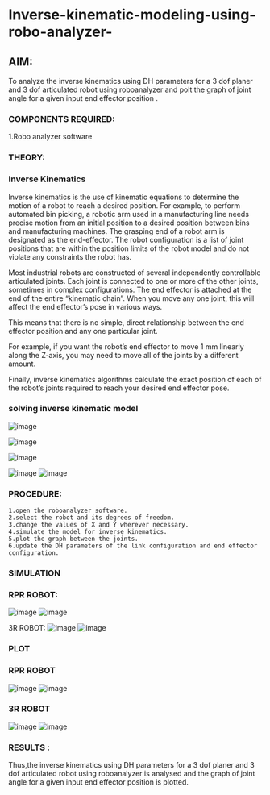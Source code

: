 # Inverse-kinematic-modeling-using-robo-analyzer-

 
## AIM: 
To analyze the inverse kinematics using DH parameters for a 3 dof planer and 3 dof articulated robot using roboanalyzer and polt the graph of joint angle for a given  input end effector position .


### COMPONENTS REQUIRED:
1.Robo analyzer software  


### THEORY: 
  
### Inverse Kinematics
 

Inverse kinematics is the use of kinematic equations to determine the motion of a robot to reach a desired position. For example, to perform automated bin picking, a robotic arm used in a manufacturing line needs precise motion from an initial position to a desired position between bins and manufacturing machines. The grasping end of a robot arm is designated as the end-effector. The robot configuration is a list of joint positions that are within the position limits of the robot model and do not violate any constraints the robot has.

 Most industrial robots are constructed of several independently controllable articulated joints. Each joint is connected to one or more of the other joints, sometimes in complex configurations. The end effector is attached at the end of the entire “kinematic chain”. When you move any one joint, this will affect the end effector’s pose in various ways.

This means that there is no simple, direct relationship between the end effector position and any one particular joint.

For example, if you want the robot’s end effector to move 1 mm linearly along the Z-axis, you may need to move all of the joints by a different amount.

Finally, inverse kinematics algorithms calculate the exact position of each of the robot’s joints required to reach your desired end effector pose.

### solving inverse kinematic model 
![image](https://user-images.githubusercontent.com/36288975/170622829-3fe97ef7-8ef1-44af-afae-b0954871aa0c.png)


![image](https://user-images.githubusercontent.com/36288975/170622902-f48fd9c7-f2ec-4fd5-904b-ea51be8298c3.png)

![image](https://user-images.githubusercontent.com/36288975/170622934-a3fd7f77-7eb2-4408-b66d-d6e3adbd1f99.png)

![image](https://user-images.githubusercontent.com/36288975/170622982-9c4d8b23-1563-4e17-9616-87bcc4f4501d.png)
![image](https://user-images.githubusercontent.com/36288975/170623020-f27efc12-bb58-4f62-840d-af544ac6689e.png)

### PROCEDURE:
```
1.open the roboanalyzer software.
2.select the robot and its degrees of freedom.
3.change the values of X and Y wherever necessary.
4.simulate the model for inverse kinematics.
5.plot the graph between the joints.
6.update the DH parameters of the link configuration and end effector configuration.
```






### SIMULATION 
### RPR ROBOT:
![image](https://user-images.githubusercontent.com/94154531/174305007-a5b24df5-117a-49f8-acdd-313cf22fa8c9.png)
![image](https://user-images.githubusercontent.com/94154531/174305368-06ac2d00-38b5-42fa-aaf9-3ad532e56503.png)

3R ROBOT:
![image](https://user-images.githubusercontent.com/94154531/174305070-80a5f0ed-3e4c-4a9f-af96-5f20c6014bb0.png)
![image](https://user-images.githubusercontent.com/94154531/174305404-886e4ddb-988a-44c7-9656-de86458da6a5.png)


 
 
 
 
 
 
 
 ### PLOT 
 ### RPR ROBOT
 ![image](https://user-images.githubusercontent.com/94154531/174305436-5a8f6338-a8db-4143-8362-4a080c3074b3.png)
![image](https://user-images.githubusercontent.com/94154531/174305460-626e119e-0d5a-4962-a14d-2c4f3f56dff9.png)
### 3R ROBOT
![image](https://user-images.githubusercontent.com/94154531/174305488-71b5cec7-3e25-4e2e-9ea3-5cac7667637e.png)
![image](https://user-images.githubusercontent.com/94154531/174305524-32aba2c4-f3b8-4cda-9cae-69acd66e0344.png)

 
 
 
 
 
 
 
 
 
 
 
 

 
 














### RESULTS :  
Thus,the inverse kinematics using DH parameters for a 3 dof planer and 3 dof articulated robot using roboanalyzer is analysed and the graph of joint angle for a given input end effector position is plotted.
